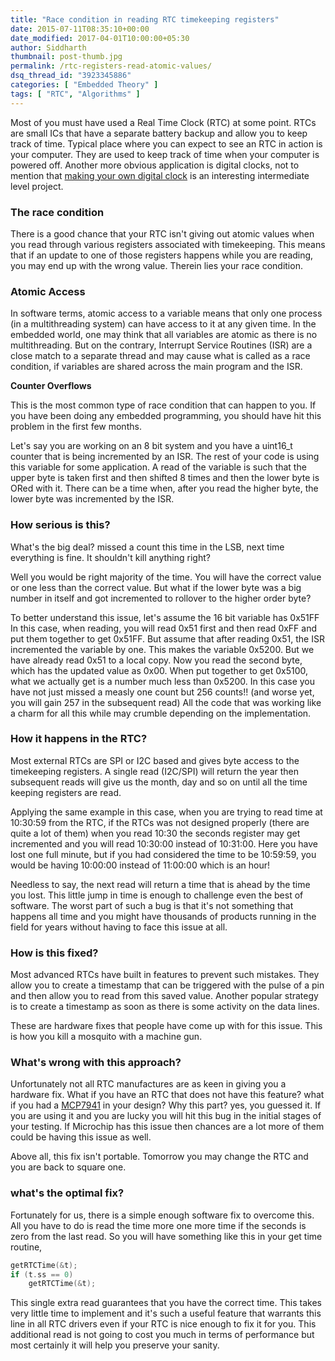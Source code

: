 ```yaml
---
title: "Race condition in reading RTC timekeeping registers"
date: 2015-07-11T08:35:10+00:00
date_modified: 2017-04-01T10:00:00+05:30
author: Siddharth
thumbnail: post-thumb.jpg
permalink: /rtc-registers-read-atomic-values/
dsq_thread_id: "3923345886"
categories: [ "Embedded Theory" ]
tags: [ "RTC", "Algorithms" ]
---
```


Most of you must have used a Real Time Clock (RTC) at some point. RTCs are small ICs that have a separate battery backup and allow you to keep  track of time. Typical place where you can expect to see an RTC in action is your computer. They are used to keep track of time when your computer is powered off. Another more obvious application is digital clocks, not to mention that [making your own digital clock](/make-a-digital-clock/) is an interesting intermediate level project.

### The race condition

There is a good chance that your RTC isn't giving out atomic values when you read through various registers associated with timekeeping. This means that if an update to one of those registers happens while you are reading, you may end up with the wrong value. Therein lies your race condition.

### Atomic Access

In software terms, atomic access to a variable means that only one process (in a multithreading system) can have access to it at any given time. In the embedded world, one may think that all variables are atomic as there is no multithreading. But on the contrary, Interrupt Service Routines (ISR) are a close match to a separate thread and may cause what is called as a race condition, if variables are shared across the main program and the ISR.

**Counter Overflows**

This is the most common type of race condition that can happen to you. If you have been doing any embedded programming, you should have hit this problem in the first few months.

Let's say you are working on an 8 bit system and you have a uint16_t counter that is being incremented by an ISR. The rest of your code is using this variable for some application. A read of the variable is such that the upper byte is taken first and then shifted 8 times and then the lower byte is ORed with it. There can be a time when, after you read the higher byte, the lower byte was incremented by the ISR.

### How serious is this?

What's the big deal? missed a count this time in the LSB, next time everything is fine. It shouldn't kill anything right?

Well you would be right majority of the time. You will have the correct value or one less than the correct value. But what if the lower byte was a big number in itself and got incremented to rollover to the higher order byte?

To better understand this issue, let's assume the 16 bit variable has 0x51FF In this case, when reading, you will read 0x51 first and then read 0xFF and put them together to get 0x51FF. But assume that after reading 0x51, the ISR incremented the variable by one. This makes the variable 0x5200. But we have already read 0x51 to a local copy. Now you read the second byte, which has the updated value as 0x00. When put together to get 0x5100, what we actually get is a number much less than 0x5200. In this case you have not just missed a measly one count but 256 counts!! (and worse yet, you will gain 257 in the subsequent read) All the code that was working like a charm for all this while may crumble depending on the implementation.

### How it happens in the RTC?

Most external RTCs are SPI or I2C based and gives byte access to the timekeeping registers. A single read (I2C/SPI) will return the year then subsequent reads will give us the month, day and so on until all the time keeping registers are read.

Applying the same example in this case, when you are trying to read time at 10:30:59 from the RTC, if the RTCs was not designed properly (there are quite a lot of them) when you read 10:30 the seconds register may get incremented and you will read 10:30:00 instead of 10:31:00. Here you have lost one full minute, but if you had considered the time to be 10:59:59, you would be having 10:00:00 instead of 11:00:00 which is an hour!

Needless to say, the next read will return a time that is  ahead by the time you lost. This little jump in time is enough to challenge even the best of software. The worst part of such a bug is that it's not something that happens all time and you might have thousands of products running in the field for years without having to face this issue at all.

### How is this fixed?

Most advanced RTCs have built in features to prevent such mistakes. They allow you to create a timestamp that can be triggered with the pulse of a pin and then allow you to read from this saved value. Another popular strategy is to create a timestamp as soon as there is some activity on the data lines.

These are hardware fixes that people have come up with for this issue. This is how you kill a mosquito with a machine gun.

### What's wrong with this approach?

Unfortunately not all RTC manufactures are as keen in giving you a hardware fix. What if you have an RTC that does not have this feature? what if you had a [MCP7941](http://ww1.microchip.com/downloads/en/DeviceDoc/20002266F.pdf) in your design? Why this part? yes, you guessed it. If you are using it and you are lucky you will hit this bug in the initial stages of your testing. If Microchip has this issue then chances are a lot more of them could be having this issue as well.

Above all, this fix isn't portable. Tomorrow you may change the RTC and you are back to square one.

### what's the optimal fix?

Fortunately for us, there is a simple enough software fix to overcome this. All you have to do is read the time more one more time if the seconds is zero from the last read. So you will have something like this in your get time routine,

``` c
getRTCTime(&t);
if (t.ss == 0)
    getRTCTime(&t);
```

This single extra read guarantees that you have the correct time. This takes very little time to implement and it's such a useful feature that  warrants this line in all RTC drivers even if your RTC is nice enough to fix it for you. This additional read is not going to cost you much in terms of performance but most certainly it will help you preserve your sanity.

